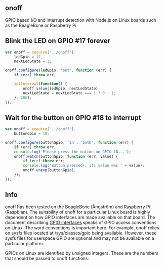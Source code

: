 ## onoff

GPIO based I/O and interrupt detection with Node.js on Linux boards such as the
BeagleBone or Raspberry Pi

## Blink the LED on GPIO #17 forever

```js
var onoff = require('../onoff'),
    ledGpio = 17,
    nextLedState = 1;

onoff.configure(ledGpio, 'out', function (err) {
    if (err) throw err;

    setInterval(function() {
        onoff.value(ledGpio, nextLedState);
        nextLedState = nextLedState === 1 ? 0 : 1;
    }, 200);
});
```

## Wait for the button on GPIO #18 to interrupt

```js
var onoff = require('../onoff'),
    buttonGpio = 18;

onoff.configure(buttonGpio, 'in', 'both', function (err) {
    if (err) throw err;
    console.log('Please press the button on GPIO 18...');
    onoff.watch(buttonGpio, function (err, value) {
        if (err) throw err;
        console.log('Button pressed!, its value was ' + value);
        onoff.unexp(buttonGpio);
    });
});
```

## Info

onoff has been tested on the BeagleBone (Ångström) and Raspberry Pi (Raspbian).
The suitability of onoff for a particular Linux board is highly dependent on
how GPIO interfaces are made available on that board. The document describing
[GPIO interfaces](http://www.kernel.org/doc/Documentation/gpio.txt) speaks of
GPIO access conventions on Linux. The word conventions is important here. For
example, onoff relies on sysfs files located at /sys/classes/gpio being
available. However, these sysfs files for userspace GPIO are optional and may
not be available on a particular platform.

GPIOs on Linux are identified by unsigned integers. These are the numbers that
should be passed to onoff functions.

